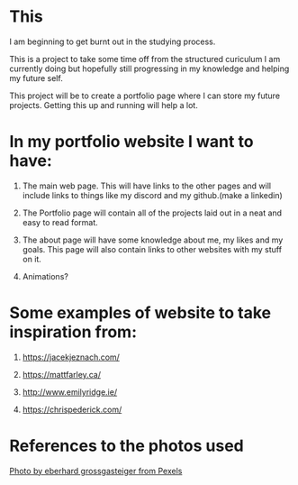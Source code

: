 # This
I am beginning to get burnt out in the studying process.

This is a project to take some time off from the structured curiculum I am currently doing but hopefully still progressing in my knowledge and helping my future self.

This project will be to create a portfolio page where I can store my future projects. Getting this up and running will help a lot.

# In my portfolio website I want to have:

1. The main web page. This will have links to the other pages and will include links to things like my discord and my github.(make a linkedin)

2. The Portfolio page will contain all of the projects laid out in a neat and easy to read format.

3. The about page will have some knowledge about me, my likes and my goals. This page will also contain links to other websites with my stuff on it.

4. Animations?


# Some examples of website to take inspiration from:

1. https://jacekjeznach.com/

2. https://mattfarley.ca/

3. http://www.emilyridge.ie/

4. https://chrispederick.com/

# References to the photos used

[Photo by eberhard grossgasteiger from Pexels](./mountains.jpg)